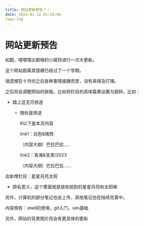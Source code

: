 ```yaml
---
title: 网站更新预告！！
date: 2024-01-12 01:54:06
tags:log
---
```


# 网站更新预告

如题，喂喂喂企鹅哦的小窝将进行一次大更新。

这个网站距离其搭建已经过了一个学期。

很遗憾在十月份之后各种事情接踵而至，没有来得及打理。

之后将会调整网站的排版，比如将栏目的具体篇章设置为跳转，比如：

* 踏上这无尽旅途

  * 随处是旅途

    #以下是本页内容

    link1：白色&靖西

    （内容大纲）巴拉巴拉.....

    link2：青海&甘肃/2023

    （内容大纲）巴拉巴拉......

会新增栏目：星星月亮太阳

* 顾名思义，这个里面就是放些拍到的星星月亮和太阳嘛

另外，计算机的部分笔记也会上传，其他笔记也在陆续完善中。

内容预告：shell的使用，git入门，vim基础

另外，网站的背景图片将会有更具体的更新
